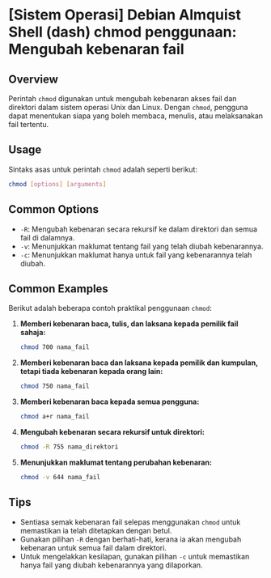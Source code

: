 # [Sistem Operasi] Debian Almquist Shell (dash) chmod penggunaan: Mengubah kebenaran fail

## Overview
Perintah `chmod` digunakan untuk mengubah kebenaran akses fail dan direktori dalam sistem operasi Unix dan Linux. Dengan `chmod`, pengguna dapat menentukan siapa yang boleh membaca, menulis, atau melaksanakan fail tertentu.

## Usage
Sintaks asas untuk perintah `chmod` adalah seperti berikut:

```bash
chmod [options] [arguments]
```

## Common Options
- `-R`: Mengubah kebenaran secara rekursif ke dalam direktori dan semua fail di dalamnya.
- `-v`: Menunjukkan maklumat tentang fail yang telah diubah kebenarannya.
- `-c`: Menunjukkan maklumat hanya untuk fail yang kebenarannya telah diubah.

## Common Examples
Berikut adalah beberapa contoh praktikal penggunaan `chmod`:

1. **Memberi kebenaran baca, tulis, dan laksana kepada pemilik fail sahaja:**
   ```bash
   chmod 700 nama_fail
   ```

2. **Memberi kebenaran baca dan laksana kepada pemilik dan kumpulan, tetapi tiada kebenaran kepada orang lain:**
   ```bash
   chmod 750 nama_fail
   ```

3. **Memberi kebenaran baca kepada semua pengguna:**
   ```bash
   chmod a+r nama_fail
   ```

4. **Mengubah kebenaran secara rekursif untuk direktori:**
   ```bash
   chmod -R 755 nama_direktori
   ```

5. **Menunjukkan maklumat tentang perubahan kebenaran:**
   ```bash
   chmod -v 644 nama_fail
   ```

## Tips
- Sentiasa semak kebenaran fail selepas menggunakan `chmod` untuk memastikan ia telah ditetapkan dengan betul.
- Gunakan pilihan `-R` dengan berhati-hati, kerana ia akan mengubah kebenaran untuk semua fail dalam direktori.
- Untuk mengelakkan kesilapan, gunakan pilihan `-c` untuk memastikan hanya fail yang diubah kebenarannya yang dilaporkan.
